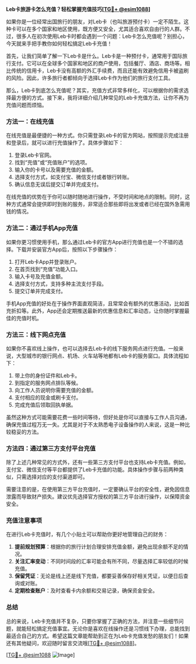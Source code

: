 **Leb卡旅游卡怎么充值？轻松掌握充值技巧[[TG💪+ @esim1088](https://t.me/s/esim1088)]**

如果你是一位经常出国旅行的朋友，对Leb卡（也叫旅游预付卡）一定不陌生。这种卡可以在多个国家和地区使用，既方便又安全，尤其适合喜欢自由行的人群。不过，很多人在初次使用Leb卡时都会遇到一个问题：Leb卡怎么充值呢？别担心，今天就来手把手教你如何轻松搞定Leb卡充值！

首先，让我们简单了解一下Leb卡是什么。Leb卡是一种预付卡，通常用于国际旅行支付。它可以在全球多个国家和地区的商户使用，包括餐厅、酒店、商场等。相比传统的信用卡，Leb卡没有高额的外汇手续费，而且还能有效避免信用卡被盗刷的风险。因此，许多旅行者都倾向于选择Leb卡作为他们的旅行支付工具。

那么，Leb卡到底怎么充值呢？其实，充值方式非常多样化，可以根据你的需求选择最方便的方式。接下来，我将详细介绍几种常见的Leb卡充值方法，让你不再为充值问题而烦恼。

### 方法一：在线充值

在线充值是最便捷的一种方式。你只需登录Leb卡的官方网站，按照提示完成注册和登录后，就可以进行充值操作了。具体步骤如下：

1. 登录Leb卡官网。
2. 找到“充值”或“充值账户”的选项。
3. 输入你的卡号以及需要充值的金额。
4. 选择支付方式，如支付宝、微信支付或者银行转账。
5. 确认信息无误后提交订单并完成支付。

在线充值的优势在于你可以随时随地进行操作，不受时间和地点的限制。同时，这种方式通常会提供即时到账的服务，非常适合那些即将出发或者已经在国外急需用钱的情况。

### 方法二：通过手机App充值

如果你更习惯使用手机，那么通过Leb卡的官方App进行充值也是一个不错的选择。下载并安装官方App后，按照以下步骤操作：

1. 打开Leb卡App并登录账户。
2. 在首页找到“充值”功能入口。
3. 输入卡号及充值金额。
4. 选择支付方式，支持多种主流支付手段。
5. 提交订单并完成支付。

手机App充值的好处在于操作界面直观简洁，且常常会有额外的优惠活动，比如首充折扣等。此外，App还会定期推送最新的优惠信息和汇率动态，让你随时掌握最佳的充值时机。

### 方法三：线下网点充值

如果你不喜欢线上操作，也可以选择去Leb卡的线下服务网点进行充值。一般来说，大型城市的银行网点、机场、火车站等地都有Leb卡的服务窗口。具体流程如下：

1. 带上你的身份证件和Leb卡。
2. 到指定的服务网点排队等候。
3. 向工作人员说明你需要充值的金额。
4. 支付相应的现金或刷卡支付。
5. 完成充值后领取回执单据。

虽然这种方式可能需要花费一些时间等待，但好处是你可以直接与工作人员沟通，确保充值过程万无一失。尤其是对于不太熟悉电子设备操作的人来说，这是一种比较稳妥的方法。

### 方法四：通过第三方支付平台充值

除了上述几种常见的方式外，还有一些第三方支付平台也支持Leb卡充值。例如，支付宝、微信支付等平台都提供了Leb卡充值的功能。具体操作步骤与前两种类似，只需选择对应的支付渠道即可。

需要注意的是，在使用第三方平台充值时，一定要确认平台的安全性，避免因信息泄露而导致财产损失。建议优先选择官方授权的第三方平台进行操作，以保障资金安全。

### 充值注意事项

在进行Leb卡充值时，有几个小贴士可以帮助你更好地管理自己的财务：

1. **提前规划预算**：根据你的旅行计划合理安排充值金额，避免出现余额不足的情况。
2. **关注汇率变动**：不同时间段的汇率可能会有所不同，尽量选择汇率较低的时候充值。
3. **保留凭证**：无论是线上还是线下充值，都要妥善保存好相关凭证，以便日后查询或对账。
4. **定期检查账户**：及时查看卡内余额和交易记录，确保资金安全。

### 总结

总的来说，Leb卡充值并不复杂，只要你掌握了正确的方法，并注意一些细节问题，就能轻松搞定充值事宜。无论你是喜欢在线操作还是习惯线下办理，总能找到最适合自己的方式。希望这篇文章能帮助到正在为Leb卡充值发愁的朋友们！如果还有其他疑问，欢迎随时留言交流哦[[TG💪+ @esim1088](https://t.me/s/esim1088)]。

[[TG💪+ @esim1088](https://t.me/s/esim1088) ![Image](https://i.postimg.cc/4NQfJmqS/Snipaste-2025-05-13-00-14-12.png)]